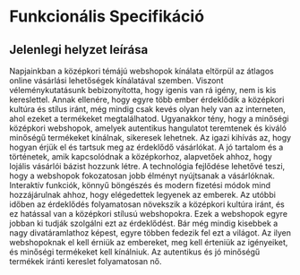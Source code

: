 # Funkcionális Specifikáció

## Jelenlegi helyzet leírása
Napjainkban a középkori témájú webshopok kínálata eltörpül az átlagos online vásárlási lehetőségek kínálatával szemben. Viszont véleménykutatásunk bebizonyította, hogy igenis van rá igény, nem is kis kereslettel.  Annak ellenére, hogy egyre több ember érdeklődik a középkori kultúra és stílus iránt, még mindig csak kevés olyan hely van az interneten, ahol ezeket a termékeket megtalálhatod. Ugyanakkor tény, hogy a minőségi középkori webshopok, amelyek autentikus hangulatot teremtenek és kiváló minőségű termékeket kínálnak, sikeresek lehetnek. Az igazi kihívás az, hogy hogyan érjük el és tartsuk meg az érdeklődő vásárlókat.
A jó tartalom és a történetek, amik kapcsolódnak a középkorhoz, alapvetőek ahhoz, hogy lojális vásárlói bázist hozzunk létre. A technológia fejlődése lehetővé teszi, hogy a webshopok fokozatosan jobb élményt nyújtsanak a vásárlóknak. Interaktív funkciók, könnyű böngészés és modern fizetési módok mind hozzájárulnak ahhoz, hogy elégedettek legyenek az emberek.
Az utóbbi időben az érdeklődés folyamatosan növekszik a középkori kultúra iránt, és ez hatással van a középkori stílusú webshopokra. Ezek a webshopok egyre jobban ki tudják szolgálni ezt az érdeklődést. Bár még mindig kisebbek a nagy divatáramlathoz képest, egyre többen fedezik fel ezt a világot. Az ilyen webshopoknak el kell érniük az embereket, meg kell érteniük az igényeiket, és minőségi termékeket kell kínálniuk. Az autentikus és jó minőségű termékek iránti kereslet folyamatosan nő.
